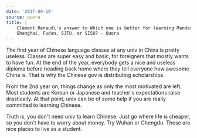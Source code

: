 ```yaml
---
date: '2017-09-19'
source: quora
title: |
    Clément Renaud\'s answer to Which one is better for learning Mandarin in
    Shanghai, Fudan, SJTU, or SISU? - Quora
---
```


The first year of Chinese language classes at any univ in China is
pretty useless. Classes are super easy and basic, for foreigners that
mostly wants to have fun. At the end of the year, everybody gets a nice
and useless diploma before heading back home where they tell everyone
how awesome China is. That is why the Chinese gov is distributing
scholarships.

From the 2nd year on, things change as only the most motivated are left.
Most students are Korean or Japanese and teacher\'s expectations raise
drastically. At that point, univ can be of some help if you are really
committed to learning Chinese.

Truth is, you don\'t need univ to learn Chinese. Just go where life is
cheaper, so you don\'t have to worry about money. Try Wuhan or Chengdu.
These are nice places to live as a student.
